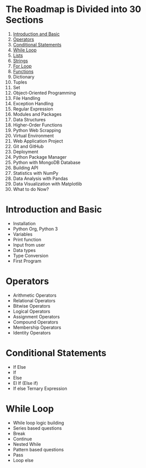 # The Roadmap is Divided into 30 Sections
1. [Introduction and Basic](#introduction-and-basic)
2. [Operators](#operators)
3. [Conditional Statements](#conditional-statements)
4. [While Loop](#while-loops)
5. [Lists](#lists) 
6. [Strings](#strings)
7. [For Loop](#for-loop)
8. [Functions](#function)
9. Dictionary  
10. Tuples 
11. Set 
12. Object-Oriented Programming 
13. File Handling 
14. Exception Handling 
15. Regular Expression 
16. Modules and Packages 
17. Data Structures 
18. Higher-Order Functions 
19. Python Web Scrapping 
20. Virtual Environment 
21. Web Application Project 
22. Git and GitHub 
23. Deployment 
24. Python Package Manager 
25. Python with MongoDB Database 
26. Building API 
27. Statistics with NumPy 
28. Data Analysis with Pandas 
29. Data Visualization with Matplotlib 
30. What to do Now?

# Introduction and Basic
- Installation
- Python Org, Python 3
- Variables
- Print function
- Input from user
- Data types
- Type Conversion
- First Program
# Operators
- Arithmetic Operators
- Relational Operators
- Bitwise Operators
- Logical Operators
- Assignment Operators
- Compound Operators
- Membership Operators 
- Identity Operators
# Conditional Statements
- If Else
- If
- Else
- El If (Else if)
- If else Ternary Expression
# While Loop
- While loop logic building
- Series based questions
- Break
- Continue
- Nested While
- Pattern based questions
- Pass
- Loop else

